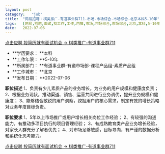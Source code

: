 ```yaml
---
layout:	post
category:	"job"
title:	"网易招聘：棋类推广-有道事业群711-市场-市场综合-市场综合-北京本科5-10年"
tags:	[网易,招聘,面试,找工作,工作,内推,市场,市场综合,市场综合,北京,本科,5-10年]
date:	2022-07-06
---
```


[点击应聘 投简历就有面试机会 -> 棋类推广-有道事业群711](http://mobile.bole.netease.com/bole/boleDetail?id=41376&employeeId=346f03c3cda5f04c&key=all)



- **学历要求： **本科
- **工作年限： **5-10年
- **所属部门： **有道事业群-有道市场部-课程产品组-素质产品组
- **工作城市： **北京
- **发布日期： **2022-07-06



**职位描述**
1、负责有少儿素质产品的业务增长，为业务的用户规模和健康度负责；
2、根据业务现状，推动渠道、销售、运营共同进行业务调优，提升业务规模和健康度；
3、能够结合敏锐的用户洞察，挖掘用户的核心需求，制定有效的增长策略对业务年度目标负责。




**职位要求**
1、5年以上市场推广或用户增长相关岗位工作经验；
2、有较强的沟通能力，有推动多项目执行的项目管理经验；
3、有成熟教育类产品业务增长经验，对家长人群充分了解者优先；
4、对市场足够敏感，目标导向，有严谨的数据分析和系统化思考能力。



[点击应聘 投简历就有面试机会 -> 棋类推广-有道事业群711](http://mobile.bole.netease.com/bole/boleDetail?id=41376&employeeId=346f03c3cda5f04c&key=all)